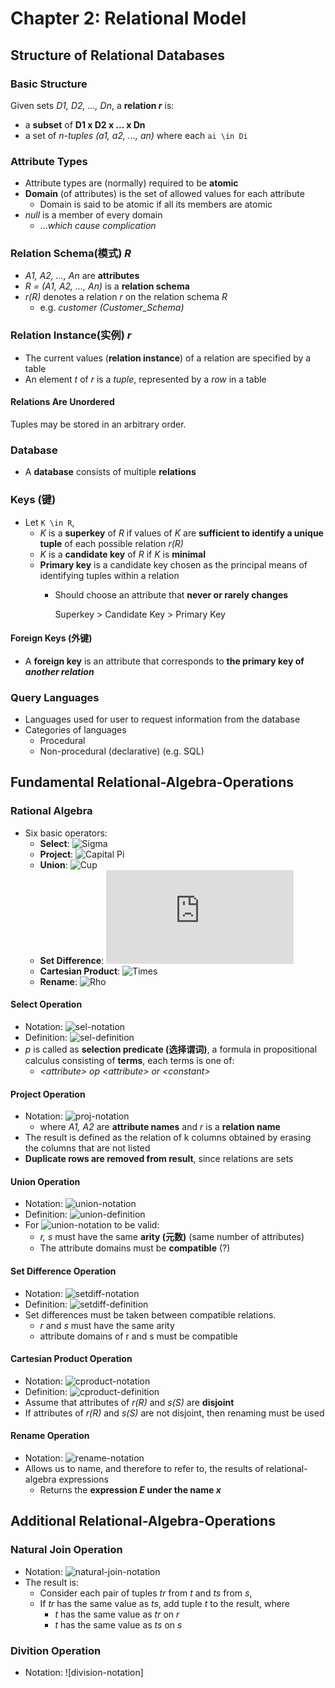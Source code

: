 # Chapter 2: Relational Model

## Structure of Relational Databases

### Basic Structure

Given sets _D1, D2, ..., Dn_, a **relation _r_** is:

- a **subset** of **D1 x D2 x ... x Dn**
- a set of _n-tuples (a1, a2, ..., an)_ where each `ai \in Di`

### Attribute Types

- Attribute types are (normally) required to be **atomic**
- **Domain** (of attributes) is the set of allowed values for each attribute
  - Domain is said to be atomic if all its members are atomic
- _null_ is a member of every domain
  - ..._which cause complication_

### Relation Schema(模式) _R_

- _A1, A2, ..., An_ are **attributes**
- _R = (A1, A2, ..., An)_ is a **relation schema**
- _r(R)_ denotes a relation _r_ on the relation schema _R_
  - e.g. _customer (Customer_Schema)_

### Relation Instance(实例) _r_

- The current values (**relation instance**) of a relation are specified by a table
- An element _t_ of _r_ is a _tuple_, represented by a _row_ in a table

#### Relations Are Unordered

Tuples may be stored in an arbitrary order.

### Database

- A **database** consists of multiple **relations**

### Keys (键)

- Let `K \in R`,
  - _K_ is a **superkey** of _R_ if values of _K_ are **sufficient to identify a unique tuple** of each possible relation _r(R)_
  - _K_ is a **candidate key** of _R_ if _K_ is **minimal**
  - **Primary key** is a candidate key chosen as the principal means of identifying tuples within a relation
    - Should choose an attribute that **never or rarely changes**

        Superkey > Candidate Key > Primary Key

#### Foreign Keys (外键)

- A **foreign key** is an attribute that corresponds to **the primary key of _another relation_**

### Query Languages

- Languages used for user to request information from the database
- Categories of languages
  - Procedural
  - Non-procedural (declarative) (e.g. SQL)

## Fundamental Relational-Algebra-Operations

### Rational Algebra

- Six basic operators:
  - **Select**: ![Sigma](https://latex.codecogs.com/svg.latex?\sigma)
  - **Project**: ![Capital Pi](https://latex.codecogs.com/svg.latex?\Pi)
  - **Union**: ![Cup](https://latex.codecogs.com/svg.latex?\cup)
  - **Set Difference**: ![Minus](https://latex.codecogs.com/svg.latex?-)
  - **Cartesian Product**: ![Times](https://latex.codecogs.com/svg.latex?\times)
  - **Rename**: ![Rho](https://latex.codecogs.com/svg.latex?\rho)

#### Select Operation

- Notation: ![sel-notation]
- Definition: ![sel-definition]
- _p_ is called as **selection predicate (选择谓词)**, a formula in propositional calculus consisting of **terms**, each terms is one of:
  - _\<attribute\> op \<attribute\> or \<constant\>_

[sel-notation]:   https://latex.codecogs.com/svg.latex?\sigma_p(r)
[sel-definition]: https://latex.codecogs.com/svg.latex?\sigma_p(r)=\{t|t\in{r}\text{~and~}p(t)\}

#### Project Operation

- Notation: ![proj-notation]
  - where _A1, A2_ are **attribute names** and _r_ is a **relation name**
- The result is defined as the relation of k columns obtained by erasing the columns that are not listed
- **Duplicate rows are removed from result**, since relations are sets

[proj-notation]: https://latex.codecogs.com/svg.latex?\Pi_{A_1,A_2,\cdots,A_k}(r)

#### Union Operation

- Notation: ![union-notation]
- Definition: ![union-definition]
- For ![union-notation] to be valid:
  - _r, s_ must have the same **arity (元数)** (same number of attributes)
  - The attribute domains must be **compatible** (?)

[union-notation]:   https://latex.codecogs.com/svg.latex?{r}\cup{s}
[union-definition]: https://latex.codecogs.com/svg.latex?{r}\cup{s}=\{{t}\in{r}\text{~or~}{t}\in{s}\}

#### Set Difference Operation

- Notation: ![setdiff-notation]
- Definition: ![setdiff-definition]
- Set differences must be taken between compatible relations.
  - _r_ and _s_ must have the same arity
  - attribute domains of r and s must be compatible

[setdiff-notation]:   https://latex.codecogs.com/svg.latex?{r}-{s}
[setdiff-definition]: https://latex.codecogs.com/svg.latex?{r}-{s}=\{t|{t}\in{r}\text{~and~}{t}\in{s}\}

#### Cartesian Product Operation

- Notation: ![cproduct-notation]
- Definition: ![cproduct-definition]
- Assume that attributes of _r(R)_ and _s(S)_ are **disjoint**
- If attributes of _r(R)_ and _s(S)_ are not disjoint, then renaming must be used

[cproduct-notation]:   https://latex.codecogs.com/svg.latex?{r}\times{s}
[cproduct-definition]: https://latex.codecogs.com/svg.latex?{r}\times{s}=\{tq|{t}\in{r}\text{~and~}{q}\in{s}\}

#### Rename Operation

- Notation: ![rename-notation]
- Allows us to name, and therefore to refer to, the results of relational-algebra expressions
  - Returns the **expression _E_ under the name _x_**

[rename-notation]: https://latex.codecogs.com/svg.latex?{\rho}_x(E)

## Additional Relational-Algebra-Operations

### Natural Join Operation

- Notation: ![natural-join-notation]
- The result is:
  - Consider each pair of tuples _tr_ from _t_ and _ts_ from _s_,
  - If _tr_ has the same value as _ts_, add tuple _t_ to the result, where
    - _t_ has the same value as _tr_ on _r_
    - _t_ has the same value as _ts_ on _s_

[natural-join-notation]: https://latex.codecogs.com/svg.latex?\Join

### Divition Operation

- Notation: ![division-notation]

[divition-notation]: https://latex.codecogs.com/svg.latex?\div
